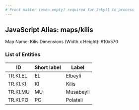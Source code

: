 ```yaml
---
# Front matter (even empty) required for Jekyll to process
---
```


## JavaScript Alias: maps/kilis

Map Name: Kilis
Dimensions (Width x Height): 610x570





### List of Entities

ID | Short label | Label
---|---|---|
TR.KI.EL | EL | Elbeyli
TR.KI.KI | KI | Kilis
TR.KI.MU | MU | Musabeyli
TR.KI.PO | PO | Polateli				